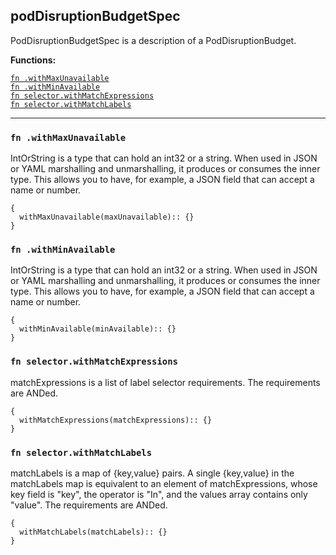 
## podDisruptionBudgetSpec
PodDisruptionBudgetSpec is a description of a PodDisruptionBudget.

**Functions:**

[`fn .withMaxUnavailable`](#fn-withmaxunavailable)  
[`fn .withMinAvailable`](#fn-withminavailable)  
[`fn selector.withMatchExpressions`](#fn-selectorwithmatchexpressions)  
[`fn selector.withMatchLabels`](#fn-selectorwithmatchlabels)  

---


### `fn .withMaxUnavailable`
IntOrString is a type that can hold an int32 or a string.  When used in JSON or YAML marshalling and unmarshalling, it produces or consumes the inner type.  This allows you to have, for example, a JSON field that can accept a name or number.
```jsonnet
{
  withMaxUnavailable(maxUnavailable):: {}
}
```

### `fn .withMinAvailable`
IntOrString is a type that can hold an int32 or a string.  When used in JSON or YAML marshalling and unmarshalling, it produces or consumes the inner type.  This allows you to have, for example, a JSON field that can accept a name or number.
```jsonnet
{
  withMinAvailable(minAvailable):: {}
}
```

### `fn selector.withMatchExpressions`
matchExpressions is a list of label selector requirements. The requirements are ANDed.
```jsonnet
{
  withMatchExpressions(matchExpressions):: {}
}
```

### `fn selector.withMatchLabels`
matchLabels is a map of {key,value} pairs. A single {key,value} in the matchLabels map is equivalent to an element of matchExpressions, whose key field is "key", the operator is "In", and the values array contains only "value". The requirements are ANDed.
```jsonnet
{
  withMatchLabels(matchLabels):: {}
}
```

